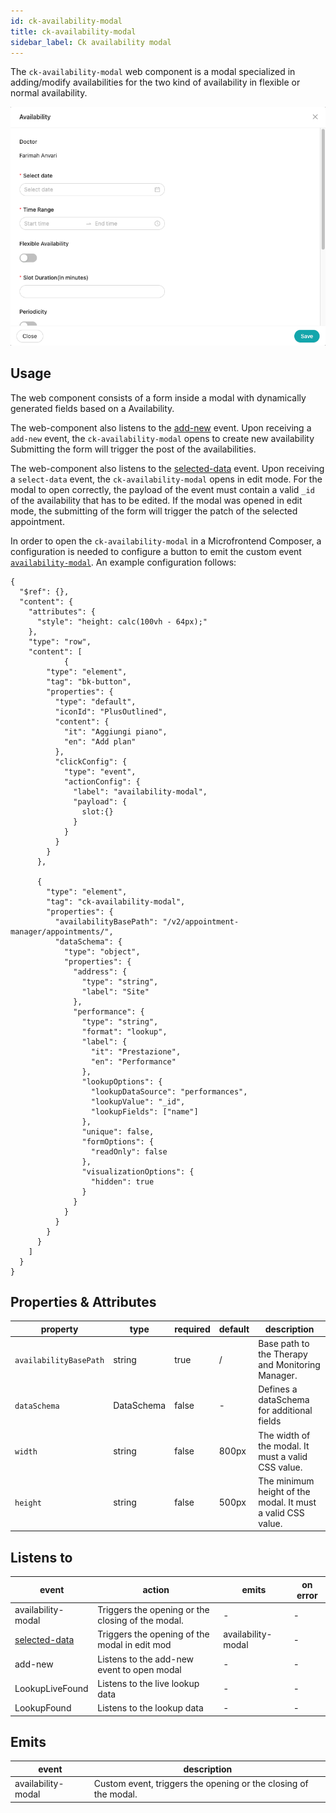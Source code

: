 ```yaml
---
id: ck-availability-modal
title: ck-availability-modal
sidebar_label: Ck availability modal
---
```




The `ck-availability-modal` web component is a modal specialized in adding/modify availabilities for the two kind of availability in flexible or normal availability.

![ck-availability-modal](../img/ck-availability-modal.png)

## Usage

The web component consists of a form inside a modal with dynamically generated fields based on a Availability.


The web-component also listens to the [add-new](/products/microfrontend-composer/back-kit/70_events.md#add-new) event. Upon receiving a `add-new` event, the `ck-availability-modal` opens to create new availability Submitting the form will trigger the post of the availabilities.

The web-component also listens to the [selected-data](/products/microfrontend-composer/back-kit/70_events.md#selected-data) event. Upon receiving a `select-data` event, the `ck-availability-modal` opens in edit mode. For the modal to open correctly, the payload of the event must contain a valid `_id` of the availability that has to be edited. If the modal was opened in edit mode, the submitting of the form will trigger the patch of the selected appointment.

In order to open the `ck-availability-modal` in a Microfrontend Composer, a configuration is needed to configure a button to emit the custom event [`availability-modal`](/runtime-components/plugins/care-kit/30_events.md#availabilitymodal). An example configuration follows: 

```
{
  "$ref": {},
  "content": {
    "attributes": {
      "style": "height: calc(100vh - 64px);"
    },
    "type": "row",
    "content": [
            {
        "type": "element",
        "tag": "bk-button",
        "properties": {
          "type": "default",
          "iconId": "PlusOutlined",
          "content": {
            "it": "Aggiungi piano",
            "en": "Add plan"
          },
          "clickConfig": {
            "type": "event",
            "actionConfig": {
              "label": "availability-modal",
              "payload": {
                slot:{}
              }
            }
          }
        }
      },
      
      {
        "type": "element",
        "tag": "ck-availability-modal",
        "properties": {
          "availabilityBasePath": "/v2/appointment-manager/appointments/",
          "dataSchema": {
            "type": "object",
            "properties": {
              "address": {
                "type": "string",
                "label": "Site"
              },
              "performance": {
                "type": "string",
                "format": "lookup",
                "label": {
                  "it": "Prestazione",
                  "en": "Performance"
                },
                "lookupOptions": {
                  "lookupDataSource": "performances",
                  "lookupValue": "_id",
                  "lookupFields": ["name"]
                },
                "unique": false,
                "formOptions": {
                  "readOnly": false
                },
                "visualizationOptions": {
                  "hidden": true
                }
              }
            }
          }
        }
      }
    ]
  }
}
```

## Properties & Attributes

| property               | type       | required | default | description                                                 |
|------------------------|------------|----------|---------|-------------------------------------------------------------|
| `availabilityBasePath` | string     | true     | /       | Base path to the Therapy and Monitoring Manager.            |
| `dataSchema`           | DataSchema | false    | -       | Defines a dataSchema for additional fields                  |
| `width`                | string     | false    | 800px   | The width of the modal. It must a valid CSS value.          |
| `height`               | string     | false    | 500px   | The minimum height of the modal. It must a valid CSS value. |

## Listens to

| event                                                                          | action                                            | emits              | on error |
|--------------------------------------------------------------------------------|---------------------------------------------------|--------------------|----------|
| availability-modal                                                             | Triggers the opening or the closing of the modal. | -                  | -        |
| [selected-data](/products/microfrontend-composer/back-kit/70_events.md#selected-data) | Triggers the opening of the modal in edit mod     | availability-modal | -        |
| add-new                                                                        | Listens to the add-new event to open modal        | -                  | -        |
| LookupLiveFound                                                                | Listens to the live lookup data                   | -                  | -        |
| LookupFound                                                                    | Listens to the lookup data                        | -                  | -        |

## Emits

| event              | description                                                     |
|--------------------|-----------------------------------------------------------------|
| availability-modal | Custom event, triggers the opening or the closing of the modal. |

